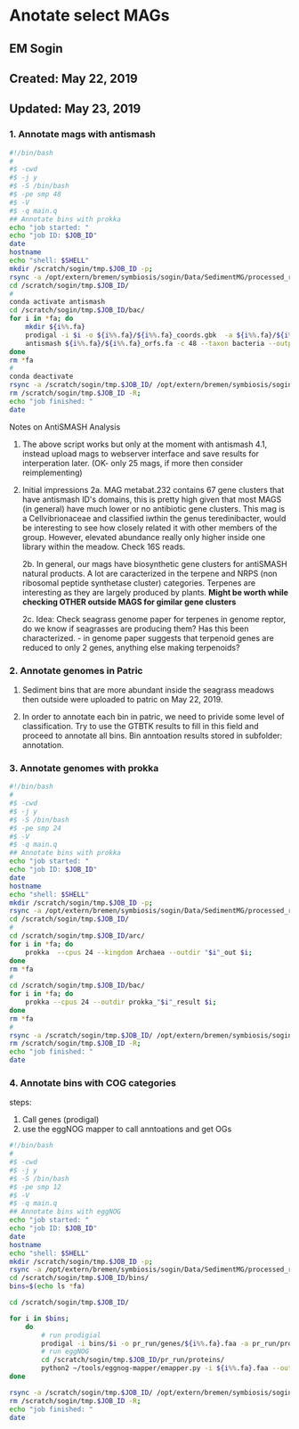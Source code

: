 # Anotate select MAGs
## EM Sogin
## Created: May 22, 2019
## Updated: May 23, 2019


### 1. Annotate mags with antismash

```bash
#!/bin/bash
#
#$ -cwd
#$ -j y
#$ -S /bin/bash
#$ -pe smp 48
#$ -V
#$ -q main.q
## Annotate bins with prokka
echo "job started: " 
echo "job ID: $JOB_ID"
date
hostname
echo "shell: $SHELL"
mkdir /scratch/sogin/tmp.$JOB_ID -p; 
rsync -a /opt/extern/bremen/symbiosis/sogin/Data/SedimentMG/processed_reads/libraries/library_3847/coassembly/binning_v2/dastool_finalized_bins/result/bins_of_interest/bins/ /scratch/sogin/tmp.$JOB_ID/
cd /scratch/sogin/tmp.$JOB_ID/
#
conda activate antismash
cd /scratch/sogin/tmp.$JOB_ID/bac/
for i in *fa; do 
	mkdir ${i%%.fa}
	prodigal -i $i -o ${i%%.fa}/${i%%.fa}_coords.gbk  -a ${i%%.fa}/${i%%.fa}_orfs.faa -d ${i%%.fa}/${i%%.fa}_genes.fa
 	antismash ${i%%.fa}/${i%%.fa}_orfs.fa -c 48 --taxon bacteria --outputfolder ${i%%.fa} --full-hmmer
done
rm *fa
#
conda deactivate
rsync -a /scratch/sogin/tmp.$JOB_ID/ /opt/extern/bremen/symbiosis/sogin/Data/SedimentMG/processed_reads/libraries/library_3847/coassembly/binning_v2/dastool_finalized_bins/result/bins_of_interest/antismash/;
rm /scratch/sogin/tmp.$JOB_ID -R;
echo "job finished: "
date
```

Notes on AntiSMASH Analysis
1. The above script works but only at the moment with antismash 4.1, instead upload mags to webserver interface and save results for interperation later. 
(OK- only 25 mags, if more then consider reimplementing)

2. Initial impressions 
	2a. MAG metabat.232 contains 67 gene clusters that have antismash ID's domains, this is pretty high given that most MAGS (in general) have much lower or no antibiotic gene clusters. This mag is a Cellvibrionaceae and classified iwthin the genus teredinibacter, would be interesting to see how closely related it with other members of the group. However, elevated abundance really only higher inside one library within the meadow. Check 16S reads. 

	2b. In general, our mags have biosynthetic gene clusters for antiSMASH natural products. A lot are caracterized in the terpene and NRPS (non ribosomal peptide synthetase cluster) categories. Terpenes are interesting as they are largely produced by plants. **Might be worth while checking OTHER outside MAGS for gimilar gene clusters**

	2c. Idea: Check seagrass genome paper for terpenes in genome reptor, do we know if seagrasses are producing them? Has this been characterized. 
		- in genome paper suggests that terpenoid genes are reduced to only 2 genes, anything else making terpenoids? 


### 2. Annotate genomes in Patric

1. Sediment bins that are more abundant inside the seagrass meadows then outside were uploaded to patric on May 22, 2019. 

2. In order to annotate each bin in patric, we need to privide some level of classification. Try to use the GTBTK results to fill in this field and proceed to annotate all bins. Bin anntoation results stored in subfolder: annotation. 



### 3. Annotate genomes with prokka
```bash
#!/bin/bash
#
#$ -cwd
#$ -j y
#$ -S /bin/bash
#$ -pe smp 24
#$ -V
#$ -q main.q
## Annotate bins with prokka
echo "job started: " 
echo "job ID: $JOB_ID"
date
hostname
echo "shell: $SHELL"
mkdir /scratch/sogin/tmp.$JOB_ID -p; 
rsync -a /opt/extern/bremen/symbiosis/sogin/Data/SedimentMG/processed_reads/libraries/library_3847/coassembly/binning_v2/dastool_finalized_bins/result/bins_of_interest/bins/ /scratch/sogin/tmp.$JOB_ID/
cd /scratch/sogin/tmp.$JOB_ID/
#
cd /scratch/sogin/tmp.$JOB_ID/arc/
for i in *fa; do 
	prokka  --cpus 24 --kingdom Archaea --outdir "$i"_out $i; 
done
rm *fa
#
cd /scratch/sogin/tmp.$JOB_ID/bac/
for i in *fa; do 
	prokka --cpus 24 --outdir prokka_"$i"_result $i; 
done
rm *fa
#
rsync -a /scratch/sogin/tmp.$JOB_ID/ /opt/extern/bremen/symbiosis/sogin/Data/SedimentMG/processed_reads/libraries/library_3847/coassembly/binning_v2/dastool_finalized_bins/result/bins_of_interest/prokka/;
rm /scratch/sogin/tmp.$JOB_ID -R;
echo "job finished: "
date
```


### 4. Annotate bins with COG categories 

steps: 
1. Call genes (prodigal)
2. use the eggNOG mapper to call anntoations and get OGs


```bash
#!/bin/bash
#
#$ -cwd
#$ -j y
#$ -S /bin/bash
#$ -pe smp 12
#$ -V
#$ -q main.q
## Annotate bins with eggNOG
echo "job started: " 
echo "job ID: $JOB_ID"
date
hostname
echo "shell: $SHELL"
mkdir /scratch/sogin/tmp.$JOB_ID -p; 
rsync -a /opt/extern/bremen/symbiosis/sogin/Data/SedimentMG/processed_reads/libraries/library_3847/coassembly/binning_v2/dastool_finalized_bins/result/meadow_bins/ /scratch/sogin/tmp.$JOB_ID/
cd /scratch/sogin/tmp.$JOB_ID/bins/
bins=$(echo ls *fa)

cd /scratch/sogin/tmp.$JOB_ID/

for i in $bins; 
	do
		# run prodigial 
		prodigal -i bins/$i -o pr_run/genes/${i%%.fa}.faa -a pr_run/proteins/${i%%.fa}.faa;
		# run eggNOG
		cd /scratch/sogin/tmp.$JOB_ID/pr_run/proteins/
		python2 ~/tools/eggnog-mapper/emapper.py -i ${i%%.fa}.faa --output ${i%%.fa}_maNOG -m diamond --usemem --cpu 1;
done

rsync -a /scratch/sogin/tmp.$JOB_ID/ /opt/extern/bremen/symbiosis/sogin/Data/SedimentMG/processed_reads/libraries/library_3847/coassembly/binning_v2/dastool_finalized_bins/result/meadow_bins/;
rm /scratch/sogin/tmp.$JOB_ID -R;
echo "job finished: "
date
```





